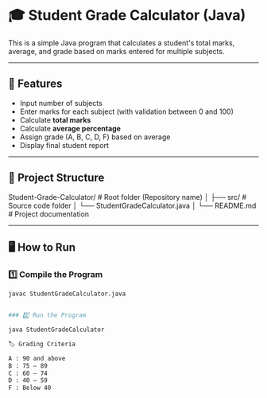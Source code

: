 # 🎓 Student Grade Calculator (Java)

This is a simple Java program that calculates a student's total marks, average, and grade based on marks entered for multiple subjects.

---

## 🚀 Features
- Input number of subjects  
- Enter marks for each subject (with validation between 0 and 100)  
- Calculate **total marks**  
- Calculate **average percentage**  
- Assign grade (A, B, C, D, F) based on average  
- Display final student report  

---

## 📂 Project Structure
Student-Grade-Calculator/       # Root folder (Repository name)
│
├── src/                        # Source code folder
│   └── StudentGradeCalculator.java
│
└── README.md                   # Project documentation

---

## 🖥️ How to Run

### 1️⃣ Compile the Program
```bash
javac StudentGradeCalculator.java


### 2️⃣ Run the Program

java StudentGradeCalculator

🏷️ Grading Criteria

A : 90 and above
B : 75 – 89
C : 60 – 74
D : 40 – 59
F : Below 40
